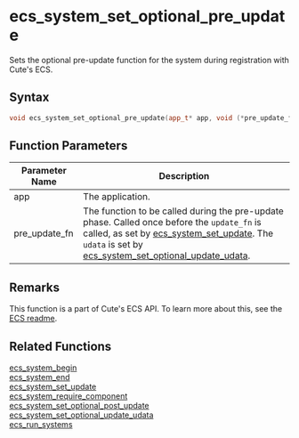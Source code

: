 # ecs_system_set_optional_pre_update

Sets the optional pre-update function for the system during registration with Cute's ECS.

## Syntax

```cpp
void ecs_system_set_optional_pre_update(app_t* app, void (*pre_update_fn)(app_t* app, float dt, void* udata));
```

## Function Parameters

Parameter Name | Description
--- | ---
app | The application.
pre_update_fn | The function to be called during the pre-update phase. Called once before the `update_fn` is called, as set by [ecs_system_set_update](https://github.com/RandyGaul/cute_framework/blob/master/doc/ecs/ecs_system_set_update.md). The `udata` is set by [ecs_system_set_optional_update_udata](https://github.com/RandyGaul/cute_framework/blob/master/doc/ecs/ecs_system_set_optional_update_udata.md).

## Remarks

This function is a part of Cute's ECS API. To learn more about this, see the [ECS readme](https://github.com/RandyGaul/cute_framework/blob/master/doc/ecs/README.md).

## Related Functions

[ecs_system_begin](https://github.com/RandyGaul/cute_framework/blob/master/doc/ecs/ecs_system_begin.md)  
[ecs_system_end](https://github.com/RandyGaul/cute_framework/blob/master/doc/ecs/ecs_system_end.md)  
[ecs_system_set_update](https://github.com/RandyGaul/cute_framework/blob/master/doc/ecs/ecs_system_set_update.md)  
[ecs_system_require_component](https://github.com/RandyGaul/cute_framework/blob/master/doc/ecs/ecs_system_require_component.md)  
[ecs_system_set_optional_post_update](https://github.com/RandyGaul/cute_framework/blob/master/doc/ecs/ecs_system_set_optional_post_update.md)  
[ecs_system_set_optional_update_udata](https://github.com/RandyGaul/cute_framework/blob/master/doc/ecs/ecs_system_set_optional_update_udata.md)  
[ecs_run_systems](https://github.com/RandyGaul/cute_framework/blob/master/doc/ecs/ecs_run_systems.md)  
